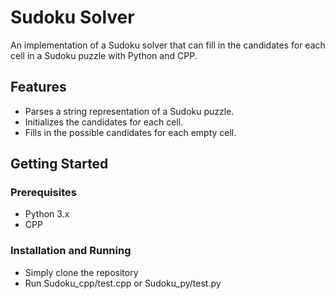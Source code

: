 # Sudoku Solver

An implementation of a Sudoku solver that can fill in the candidates for each cell in a Sudoku puzzle with Python and CPP.

## Features

- Parses a string representation of a Sudoku puzzle.
- Initializes the candidates for each cell.
- Fills in the possible candidates for each empty cell.

## Getting Started

### Prerequisites

- Python 3.x
- CPP

### Installation and Running

- Simply clone the repository
- Run Sudoku_cpp/test.cpp or Sudoku_py/test.py

